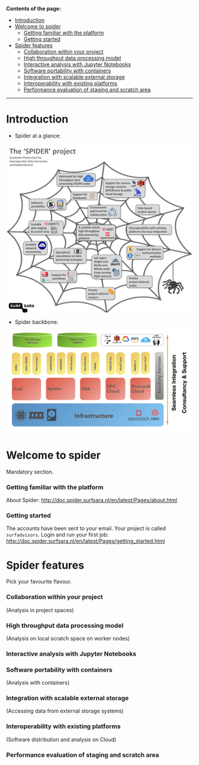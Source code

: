 **Contents of the page:**

* [Introduction](#introduction)
* [Welcome to spider](#welcome-to-spider)
  * [Getting familiar with the platform](#getting-familiar-with-the-platform)
  * [Getting started](#getting-started)
* [Spider features](#spider-features)
  * [Collaboration within your project](#collaboration-within-your-project) 
  * [High throughput data processing model](#high-throughput-data-processing-model)
  * [Interactive analysis with Jupyter Notebooks](#interactive-analysis-with-jupyter-notebooks)
  * [Software portability with containers](#software-portability-with-containers)
  * [Integration with scalable external storage](#integration-with-scalable-external-storage)
  * [Interoperability with existing platforms](#interoperability-with-existing-platforms)
  * [Performance evaluation of staging and scratch area](#performance-evaluation-of-staging-and-scratch-area)


---

# Introduction

* Spider at a glance:

![Spider poster](/images/Spider_poster.png)   

* Spider backbone:

![Spider backbone](/images/Spider_backbone.png)

# Welcome to spider

Mandatory section.

### Getting familiar with the platform

About Spider: http://doc.spider.surfsara.nl/en/latest/Pages/about.html

### Getting started

The accounts have been sent to your email. Your project is called `surfadvisors`.
Login and run your first job: http://doc.spider.surfsara.nl/en/latest/Pages/getting_started.html

# Spider features

Pick your favourite flavour.

### Collaboration within your project 
(Analysis in project spaces)

### High throughput data processing model 
(Analysis on local scratch space on worker nodes)

### Interactive analysis with Jupyter Notebooks

### Software portability with containers 
(Analysis with containers)

### Integration with scalable external storage 
(Accessing data from external storage systems)

### Interoperability with existing platforms 
(Software distribution and analysis on Cloud)

### Performance evaluation of staging and scratch area



